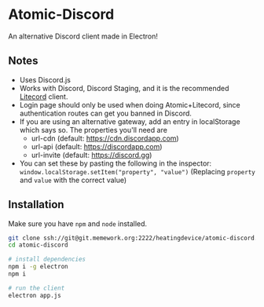 # Atomic-Discord
An alternative Discord client made in Electron!

## Notes
 - Uses Discord.js
 - Works with Discord, Discord Staging, and it is the recommended [Litecord](https://git.memework.org/lnmds/litecord) client.
  - Login page should only be used when doing Atomic+Litecord, since authentication routes can get you banned in Discord.
  - If you are using an alternative gateway, add an entry in localStorage which says so. The properties you'll need are
    - url-cdn (default: https://cdn.discordapp.com)
    - url-api (default: https://discordapp.com)
    - url-invite (default: https://discord.gg)
   - You can set these by pasting the following in the inspector: `window.localStorage.setItem("property", "value")` (Replacing `property` and `value` with the correct value)

## Installation

Make sure you have `npm` and `node` installed.
```bash
git clone ssh://git@git.memework.org:2222/heatingdevice/atomic-discord.git
cd atomic-discord

# install dependencies
npm i -g electron
npm i

# run the client
electron app.js
```
